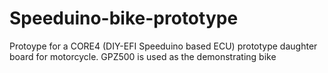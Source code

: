 # Speeduino-bike-prototype
 Protoype for a CORE4 (DIY-EFI Speeduino based ECU) prototype daughter board for motorcycle. GPZ500 is used as the demonstrating bike
